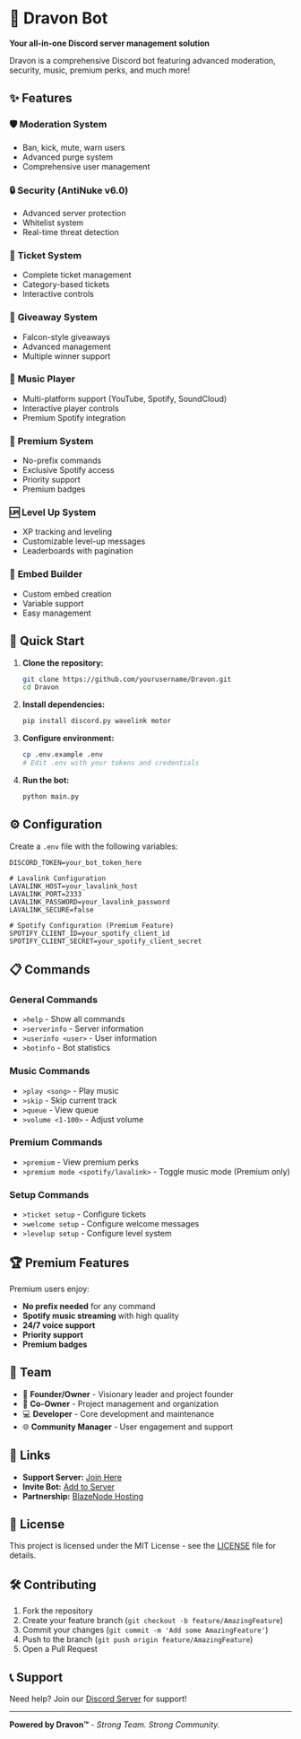 # 🤖 Dravon Bot

**Your all-in-one Discord server management solution**

Dravon is a comprehensive Discord bot featuring advanced moderation, security, music, premium perks, and much more!

## ✨ Features

### 🛡️ **Moderation System**
- Ban, kick, mute, warn users
- Advanced purge system
- Comprehensive user management

### 🔒 **Security (AntiNuke v6.0)**
- Advanced server protection
- Whitelist system
- Real-time threat detection

### 🎫 **Ticket System**
- Complete ticket management
- Category-based tickets
- Interactive controls

### 🎉 **Giveaway System**
- Falcon-style giveaways
- Advanced management
- Multiple winner support

### 🎵 **Music Player**
- Multi-platform support (YouTube, Spotify, SoundCloud)
- Interactive player controls
- Premium Spotify integration

### 💎 **Premium System**
- No-prefix commands
- Exclusive Spotify access
- Priority support
- Premium badges

### 🆙 **Level Up System**
- XP tracking and leveling
- Customizable level-up messages
- Leaderboards with pagination

### 🎨 **Embed Builder**
- Custom embed creation
- Variable support
- Easy management

## 🚀 Quick Start

1. **Clone the repository:**
   ```bash
   git clone https://github.com/yourusername/Dravon.git
   cd Dravon
   ```

2. **Install dependencies:**
   ```bash
   pip install discord.py wavelink motor
   ```

3. **Configure environment:**
   ```bash
   cp .env.example .env
   # Edit .env with your tokens and credentials
   ```

4. **Run the bot:**
   ```bash
   python main.py
   ```

## ⚙️ Configuration

Create a `.env` file with the following variables:

```env
DISCORD_TOKEN=your_bot_token_here

# Lavalink Configuration
LAVALINK_HOST=your_lavalink_host
LAVALINK_PORT=2333
LAVALINK_PASSWORD=your_lavalink_password
LAVALINK_SECURE=false

# Spotify Configuration (Premium Feature)
SPOTIFY_CLIENT_ID=your_spotify_client_id
SPOTIFY_CLIENT_SECRET=your_spotify_client_secret
```

## 📋 Commands

### General Commands
- `>help` - Show all commands
- `>serverinfo` - Server information
- `>userinfo <user>` - User information
- `>botinfo` - Bot statistics

### Music Commands
- `>play <song>` - Play music
- `>skip` - Skip current track
- `>queue` - View queue
- `>volume <1-100>` - Adjust volume

### Premium Commands
- `>premium` - View premium perks
- `>premium mode <spotify/lavalink>` - Toggle music mode (Premium only)

### Setup Commands
- `>ticket setup` - Configure tickets
- `>welcome setup` - Configure welcome messages
- `>levelup setup` - Configure level system

## 🏆 Premium Features

Premium users enjoy:
- **No prefix needed** for any command
- **Spotify music streaming** with high quality
- **24/7 voice support**
- **Priority support**
- **Premium badges**

## 🤝 Team

- 👑 **Founder/Owner** - Visionary leader and project founder
- 🤝 **Co-Owner** - Project management and organization
- 💻 **Developer** - Core development and maintenance
- 🌐 **Community Manager** - User engagement and support

## 🔗 Links

- **Support Server:** [Join Here](https://discord.gg/UKR78VcEtg)
- **Invite Bot:** [Add to Server](https://discord.com/oauth2/authorize?client_id=1412942933405208668&permissions=8&integration_type=0&scope=bot)
- **Partnership:** [BlazeNode Hosting](https://discord.gg/NCDpChD6US)

## 📄 License

This project is licensed under the MIT License - see the [LICENSE](LICENSE) file for details.

## 🛠️ Contributing

1. Fork the repository
2. Create your feature branch (`git checkout -b feature/AmazingFeature`)
3. Commit your changes (`git commit -m 'Add some AmazingFeature'`)
4. Push to the branch (`git push origin feature/AmazingFeature`)
5. Open a Pull Request

## 📞 Support

Need help? Join our [Discord Server](https://discord.gg/UKR78VcEtg) for support!

---

**Powered by Dravon™** - *Strong Team. Strong Community.*
